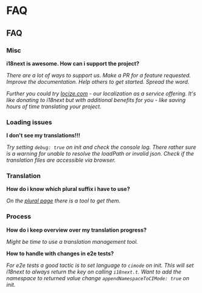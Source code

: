 # FAQ

## FAQ

### Misc

**i18next is awesome. How can i support the project?**

_There are a lot of ways to support us. Make a PR for a feature requested. Improve the documentation. Help others to get started. Spread the word._

_Further you could try _[_locize.com_](http://locize.com)_ - our localization as a service offering. It's like donating to i18next but with additional benefits for you - like saving hours of time translating your project._

### Loading issues

**I don't see my translations!!!**

_Try setting _`debug: true`_ on init and check the console log. There rather sure is a warning for unable to resolve the loadPath or invalid json. Check if the translation files are accessible via browser._

### Translation

**How do i know which plural suffix i have to use?**

_On the _[_plural page_](../translation-function/plurals.md)_ there is a tool to get them._

### Process

**How do i keep overview over my translation progress?**

_Might be time to use a translation management tool._

**How to handle with changes in e2e tests?**

_For e2e tests a good tactic is to set language to _`cimode`_ on init. This will set i18next to always return the key on calling _`i18next.t`_. Want to add the namespace to returned value change _`appendNamespaceToCIMode: true`_ on init._

